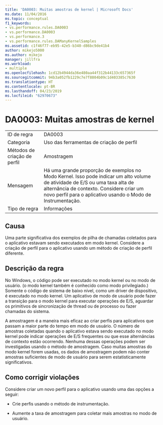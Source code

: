 ```yaml
---
title: 'DA0003: Muitas amostras de kernel | Microsoft Docs'
ms.date: 11/04/2016
ms.topic: conceptual
f1_keywords:
- vs.performance.rules.DA0003
- vs.performance.DA0003
- vs.performance.3
- vs.performance.rules.DAManyKernelSamples
ms.assetid: c1f46f77-eb95-42e5-b340-d86bc9de41b4
author: mikejo5000
ms.author: mikejo
manager: jillfra
ms.workload:
- multiple
ms.openlocfilehash: 1cd12b4944da36e480aa44f312b44133c657365f
ms.sourcegitcommit: 94b3a052fb1229c7e7f8804b09c1d403385c7630
ms.translationtype: HT
ms.contentlocale: pt-BR
ms.lasthandoff: 04/23/2019
ms.locfileid: "62970673"
---
```

# <a name="da0003-many-kernel-samples"></a>DA0003: Muitas amostras de kernel

|||
|-|-|
|ID de regra|DA0003|
|Categoria|Uso das ferramentas de criação de perfil|
|Métodos de criação de perfil|Amostragem|
|Mensagem|Há uma grande proporção de exemplos no Modo Kernel. Isso pode indicar um alto volume de atividade de E/S ou uma taxa alta de alternância de contexto. Considere criar um novo perfil para o aplicativo usando o Modo de Instrumentação.|
|Tipo de regra|Informações|

## <a name="cause"></a>Causa
 Uma parte significativa dos exemplos de pilha de chamadas coletados para o aplicativo estavam sendo executados em modo kernel. Considere a criação de perfil para o aplicativo usando um método de criação de perfil diferente.

## <a name="rule-description"></a>Descrição da regra
 No Windows, o código pode ser executado no modo kernel ou no modo de usuário. (o modo kernel também é conhecido como modo privilegiado.) Somente o código de sistema de baixo nível, como um driver de dispositivo, é executado no modo kernel. Um aplicativo de modo de usuário pode fazer a transição para o modo kernel para executar operações de E/S, aguardar os primitivos de sincronização de thread ou de processo ou fazer chamadas do sistema.

 A amostragem é a maneira mais eficaz ao criar perfis para aplicativos que passam a maior parte do tempo em modo de usuário. O número de amostras coletadas quando o aplicativo estava sendo executado no modo kernel pode indicar operações de E/S frequentes ou que esse alternâncias de contexto estão ocorrendo. Nenhuma dessas operações podem ser investigadas usando o método de amostragem. Caso muitas amostras do modo kernel forem usadas, os dados de amostragem podem não conter amostras suficientes de modo de usuário para serem estatisticamente significativos.

## <a name="how-to-fix-violations"></a>Como corrigir violações
 Considere criar um novo perfil para o aplicativo usando uma das opções a seguir:

- Crie perfis usando o método de instrumentação.

- Aumente a taxa de amostragem para coletar mais amostras no modo de usuário.